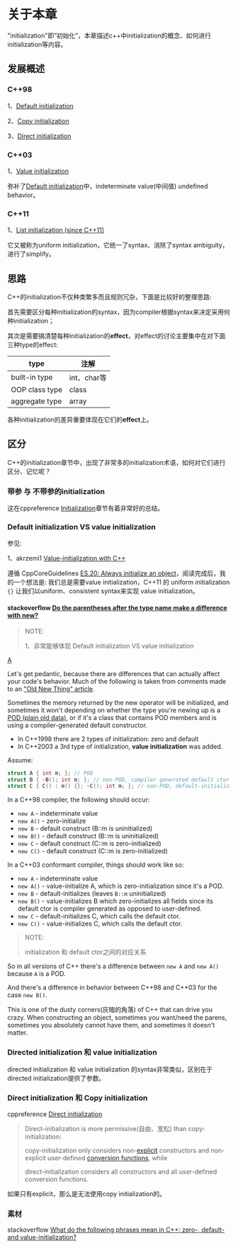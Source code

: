 # 关于本章

"initialization"即“初始化”，本章描述c++中initialization的概念、如何进行initialization等内容。

## 发展概述

### C++98 

1、[Default initialization](https://en.cppreference.com/w/cpp/language/default_initialization)

2、[Copy initialization](https://en.cppreference.com/w/cpp/language/copy_initialization)

3、[Direct initialization](https://en.cppreference.com/w/cpp/language/direct_initialization)

### C++03 

1、[Value initialization](https://en.cppreference.com/w/cpp/language/value_initialization) 

弥补了[Default initialization](https://en.cppreference.com/w/cpp/language/default_initialization)中，indeterminate value(中间值) undefined behavior。

### C++11 

1、[List initialization (since C++11)](https://en.cppreference.com/w/cpp/language/list_initialization)

它又被称为uniform initialization，它统一了syntax、消除了syntax ambiguity，进行了simplify。

## 思路

C++的initialization不仅种类繁多而且规则冗杂，下面是比较好的整理思路:

首先需要区分每种initialization的syntax，因为compiler根据syntax来决定采用何种initialization；

其次是需要搞清楚每种initialization的**effect**，对effect的讨论主要集中在对下面三种type的effect: 

| type           | 注解        |
| -------------- | ----------- |
| built-in type  | int、char等 |
| OOP class type | class       |
| aggregate type | array       |

各种initialization的差异重要体现在它们的**effect**上。

## 区分

C++的initialization章节中，出现了非常多的initialization术语，如何对它们进行区分、记忆呢？

### 带参 与 不带参的initialization

这在cppreference [Initialization](https://en.cppreference.com/w/cpp/language/initialization)章节有着非常好的总结。

### Default initialization VS value initialization

参见:

1、akrzemi1 [Value-initialization with C++](https://akrzemi1.wordpress.com/2013/09/10/value-initialization-with-c/)

遵循 CppCoreGuidelines [ES.20: Always initialize an object](https://isocpp.github.io/CppCoreGuidelines/CppCoreGuidelines#Res-always)，阅读完成后，我的一个想法是: 我们总是需要value initialization，C++11 的 uniform initialization `{}` 让我们以uniform、consistent syntax来实现 value initialization。



#### stackoverflow [Do the parentheses after the type name make a difference with new?](https://stackoverflow.com/questions/620137/do-the-parentheses-after-the-type-name-make-a-difference-with-new)

> NOTE: 
>
> 1、非常能够体现 Default initialization VS value initialization

[A](https://stackoverflow.com/a/620402)

Let's get pedantic, because there are differences that can actually affect your code's behavior. Much of the following is taken from comments made to an ["Old New Thing" article](https://devblogs.microsoft.com/oldnewthing/20061214-02/?p=28713).

Sometimes the memory returned by the new operator will be initialized, and sometimes it won't depending on whether the type you're newing up is a [POD (plain old data)](https://stackoverflow.com/questions/146452/what-are-pod-types-in-c), or if it's a class that contains POD members and is using a compiler-generated default constructor.

- In C++1998 there are 2 types of initialization: zero and default
- In C++2003 a 3rd type of initialization, **value initialization** was added.

Assume:

```cpp
struct A { int m; }; // POD
struct B { ~B(); int m; }; // non-POD, compiler generated default ctor
struct C { C() : m() {}; ~C(); int m; }; // non-POD, default-initialising m
```

In a C++98 compiler, the following should occur:

- `new A` - indeterminate value
- `new A()` - zero-initialize
- `new B` - default construct (B::m is uninitialized)
- `new B()` - default construct (B::m is uninitialized)
- `new C` - default construct (C::m is zero-initialized)
- `new C()` - default construct (C::m is zero-initialized)

In a C++03 conformant compiler, things should work like so:

- `new A` - indeterminate value
- `new A()` - value-initialize A, which is zero-initialization since it's a POD.
- `new B` - default-initializes (leaves `B::m` uninitialized)
- `new B()` - value-initializes B which zero-initializes all fields since its default ctor is compiler generated as opposed to user-defined.
- `new C` - default-initializes C, which calls the default ctor.
- `new C()` - value-initializes C, which calls the default ctor.

> NOTE: 
>
> initialization 和 default ctor之间的对应关系

So in all versions of C++ there's a difference between `new A` and `new A()` because `A` is a POD.

And there's a difference in behavior between C++98 and C++03 for the case `new B()`.

This is one of the dusty corners(灰暗的角落) of C++ that can drive you crazy. When constructing an object, sometimes you want/need the parens, sometimes you absolutely cannot have them, and sometimes it doesn't matter.

### Directed initialization 和 value initialization

directed initialization 和 value initialization 的syntax非常类似，区别在于directed initialization提供了参数。



### Direct initialization 和 Copy initialization

cppreference [Direct initialization](https://en.cppreference.com/w/cpp/language/direct_initialization) 

> Direct-initialization is more permissive(自由、宽松) than copy-initialization: 
>
> copy-initialization only considers non-[explicit](https://en.cppreference.com/w/cpp/language/explicit) constructors and non-explicit user-defined [conversion functions](https://en.cppreference.com/w/cpp/language/cast_operator), while 
>
> direct-initialization considers all constructors and all user-defined conversion functions.

如果只有explicit，那么是无法使用copy initialization的。



### 素材

stackoverflow [What do the following phrases mean in C++: zero-, default- and value-initialization?](https://stackoverflow.com/questions/1613341/what-do-the-following-phrases-mean-in-c-zero-default-and-value-initializat)
